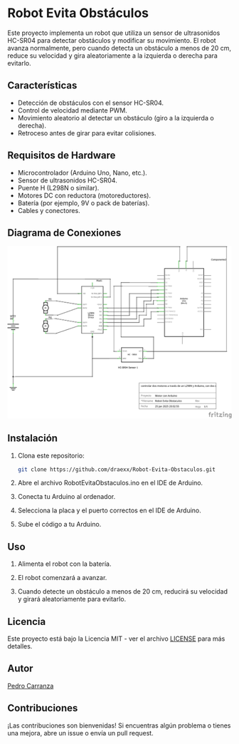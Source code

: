 # Robot Evita Obstáculos

Este proyecto implementa un robot que utiliza un sensor de ultrasonidos HC-SR04 para detectar obstáculos y modificar su movimiento. El robot avanza normalmente, pero cuando detecta un obstáculo a menos de 20 cm, reduce su velocidad y gira aleatoriamente a la izquierda o derecha para evitarlo.

## Características
- Detección de obstáculos con el sensor HC-SR04.
- Control de velocidad mediante PWM.
- Movimiento aleatorio al detectar un obstáculo (giro a la izquierda o derecha).
- Retroceso antes de girar para evitar colisiones.

## Requisitos de Hardware
- Microcontrolador (Arduino Uno, Nano, etc.).
- Sensor de ultrasonidos HC-SR04.
- Puente H (L298N o similar).
- Motores DC con reductora (motoreductores).
- Batería (por ejemplo, 9V o pack de baterías).
- Cables y conectores.

## Diagrama de Conexiones
![Diagrama de Conexiones](docs/diagrama_conexiones.png)

## Instalación
1. Clona este repositorio:
   ```bash
   git clone https://github.com/draexx/Robot-Evita-Obstaculos.git

2. Abre el archivo RobotEvitaObstaculos.ino en el IDE de Arduino.

3. Conecta tu Arduino al ordenador.

4. Selecciona la placa y el puerto correctos en el IDE de Arduino.

5. Sube el código a tu Arduino.

## Uso
1. Alimenta el robot con la batería.

2. El robot comenzará a avanzar.

3. Cuando detecte un obstáculo a menos de 20 cm, reducirá su velocidad y girará aleatoriamente para evitarlo.

## Licencia
Este proyecto está bajo la Licencia MIT - ver el archivo [LICENSE](LICENSE) para más detalles.

## Autor
[Pedro Carranza](https://github.com/draexx)

## Contribuciones
¡Las contribuciones son bienvenidas! Si encuentras algún problema o tienes una mejora, abre un issue o envía un pull request.